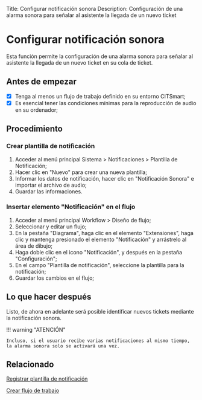 Title: Configurar notificación sonora
Description: Configuración de una alarma sonora para señalar al asistente la llegada de un nuevo ticket

# Configurar notificación sonora

Esta función permite la configuración de una alarma sonora para señalar al asistente la llegada de un nuevo ticket en su cola de ticket.

## Antes de empezar

* [x] Tenga al menos un flujo de trabajo definido en su entorno CITSmart;
* [x] Es esencial tener las condiciones mínimas para la reproducción de audio en su ordenador;

## Procedimiento

### Crear plantilla de notificación

1. Acceder al menú principal Sistema > Notificaciones > Plantilla de Notificación;
2. Hacer clic en "Nuevo" para crear una nueva plantilla;
3. Informar los datos de notificación, hacer clic en "Notificación Sonora" e importar el archivo de audio;
4. Guardar las informaciones.

### Insertar elemento "Notificación" en el flujo

1. Acceder al menú principal Workflow > Diseño de flujo;
2. Seleccionar y editar un flujo;
3. En la pestaña "Diagrama", haga clic en el elemento "Extensiones", haga clic y mantenga presionado el elemento "Notificación" y
arrástrelo al área de dibujo;
4. Haga doble clic en el icono "Notificación", y después en la pestaña "Configuración";
5. En el campo "Plantilla de notificación", seleccione la plantilla para la notificación;
6. Guardar los cambios en el flujo;

## Lo que hacer después

Listo, de ahora en adelante será posible identificar nuevos tickets mediante la notificación sonora.

!!! warning "ATENCIÓN"

    Incluso, si el usuario recibe varias notificaciones al mismo tiempo, la alarma sonora solo se activará una vez.

## Relacionado

[Registrar plantilla de notificación][1]

[Crear flujo de trabajo][2]


[1]:/es-es/citsmart-platform-8/additional-features/communication-and-notification/notification/configuration/template-create.html

[2]:/es-es/citsmart-platform-8/workflow/use/create-flow.html
